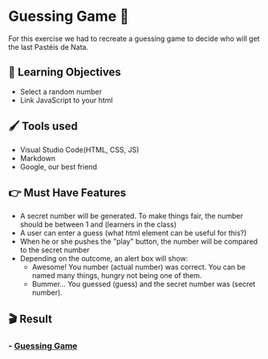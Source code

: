 # Guessing Game 🎲

For this exercise we had to recreate a guessing game to decide who will get the last Pastéis de Nata. 


## 📖 Learning Objectives 
- Select a random number
- Link JavaScript to your html


## 🖌 Tools used 
- Visual Studio Code(HTML, CSS, JS)
- Markdown
- Google, our best friend


## 👉 Must Have Features 
- A secret number will be generated. To make things fair, the number should be between 1 and (learners in the class)
- A user can enter a guess (what html element can be useful for this?)
- When he or she pushes the "play" button, the number will be compared to the secret number
- Depending on the outcome, an alert box will show:
    - Awesome! You number (actual number) was correct. You can be named many things, hungry not being one of them.
    - Bummer... You guessed (guess) and the secret number was (secret number).
  
  
## 🎬 Result 
### - [Guessing Game](https://maureenoldyck.github.io/guessing-game/ "Guessing Game")
 

  
